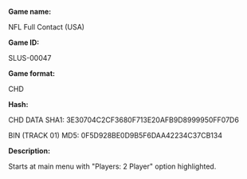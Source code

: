 **Game name:**

NFL Full Contact (USA)

**Game ID:**

SLUS-00047

**Game format:**

CHD

**Hash:**

CHD DATA SHA1: 3E30704C2CF3680F713E20AFB9D8999950FF07D6

BIN (TRACK 01) MD5: 0F5D928BE0D9B5F6DAA42234C37CB134

**Description:**

Starts at main menu with "Players: 2 Player" option highlighted.